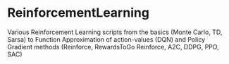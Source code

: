 # ReinforcementLearning
Various Reinforcement Learning scripts from the basics (Monte Carlo, TD, Sarsa) to Function Approximation of action-values (DQN) and Policy Gradient methods (Reinforce, RewardsToGo Reinforce, A2C, DDPG, PPO, SAC)
